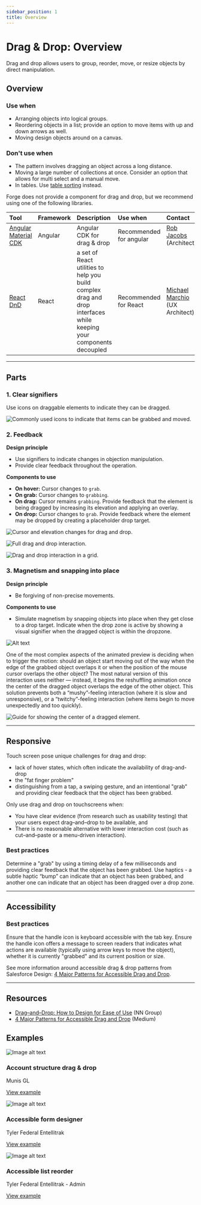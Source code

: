 ```yaml
---
sidebar_position: 1
title: Overview
---
```


# Drag & Drop: Overview

Drag and drop allows users to group, reorder, move, or resize objects by direct manipulation. 

## Overview 

### Use when

- Arranging objects into logical groups. 
- Reordering objects in a list; provide an option to move items with up and down arrows as well.
- Moving design objects around on a canvas. 


### Don't use when

- The pattern involves dragging an object across a long distance.
- Moving a large number of collections at once. Consider an option that allows for multi select and a manual move.
- In tables. Use [table sorting](/components/table/table#column-sort) instead.

Forge does not provide a component for drag and drop, but we recommend using one of the following libraries.

| Tool              | Framework  | Description       | Use when          | Contact
| :-----------------| :--------- |:----------------- | :---------------- | :---------------
| <a target="_blank" rel="noopener noreferrer" href="https://material.angular.io/cdk/drag-drop/overview">Angular Material CDK</a>  | Angular | Angular CDK for drag & drop   |  Recommended for angular | <a href="mailto:robert.jacobs@tylertech.com">Rob Jacobs</a> (Architect)
| <a target="_blank" rel="noopener noreferrer" href="https://react-dnd.github.io/react-dnd/about">React DnD</a> | React | a set of React utilities to help you build complex drag and drop interfaces while keeping your components decoupled  | Recommended for React | <a href="mailto:michael.matuszak@tylertech.com">Michael Marchio</a> (UX Architect)

---

## Parts 

### 1. Clear signifiers

Use icons on draggable elements to indicate they can be dragged.  

<ImageBlock padded={false} caption="1. Use 'drag_indicator' to indicate elements that may be dragged in three dimensions (across columns, for example). <br> 2. Use 'drag_handle' to indicate that elements may be dragged in two dimensions (up and down within a list, for example).">

![Commonly used icons to indicate that items can be grabbed and moved.](./images/drag-icons.png)

</ImageBlock>

### 2. Feedback 

**Design principle**

- Use signifiers to indicate changes in objection manipulation.
- Provide clear feedback throughout the operation. 

**Components to use**

- **On hover:** Cursor changes to `grab`.
- **On grab:** Cursor changes to `grabbing`. 
- **On drag:** Cursor remains `grabbing`. Provide feedback that the element is being dragged by increasing its elevation and applying an overlay.
- **On drop:** Cursor changes to `grab`. Provide feedback where the element may be dropped by creating a placeholder drop target. 

<ImageBlock padded={false} caption="Use cursor changes to indicate changes in object manipulation.">

![Cursor and elevation changes for drag and drop.](./images/drag-1.png)

</ImageBlock>

<ImageBlock max-width="350px" caption="Dragged states occur after a pressed state and appear and disappear using a fade animation. The cursor changes to `grab` on hover, to `grabbed` once the object is grabbed and moved, and back to `grab` once the object has been dropped. Source: Material.io">

![Full drag and drop interaction.](./images/drag-video-1.gif)

</ImageBlock>

<ImageBlock max-width="350px" caption="The user’s touch should directly control the movement of the dragged element. Source: Material.io">

![Drag and drop interaction in a grid.](./images/drag-video-2.gif)

</ImageBlock>


### 3. Magnetism and snapping into place 

**Design principle**

- Be forgiving of non-precise movements.

**Components to use**

-  Simulate magnetism by snapping objects into place when they get close to a drop target. Indicate when the drop zone is active by showing a visual signifier when the dragged object is within the dropzone.  

<ImageBlock max-width="500px" caption="The drop zone is indicated as active with a solid border and an indigo fill.">

![Alt text](./images/drop-target.gif)

</ImageBlock>

One of the most complex aspects of the animated preview is deciding when to trigger the motion: should an object start moving out of the way when the edge of the grabbed object overlaps it or when the position of the mouse cursor overlaps the other object? The most natural version of this interaction uses neither — instead, it begins the reshuffling animation once the center of the dragged object overlaps the edge of the other object. This solution prevents both a “mushy”-feeling interaction (where it is slow and unresponsive), or a “twitchy”-feeling interaction (where items begin to move unexpectedly and too quickly).

<ImageBlock max-width="450px" caption="Triggering items to reshuffle when the center of the dragged object reaches the edge of the underlying object will make the interface feel natural and responsive. Source: NN Group">

![Guide for showing the center of a dragged element.](./images/drag-drop-center.png)

</ImageBlock>

---

## Responsive

Touch screen pose unique challenges for drag and drop:

- lack of hover states, which often indicate the availability of drag-and-drop
- the "fat finger problem"
- distinguishing from a tap, a swiping gesture, and an intentional "grab" and providing clear feedback that the object has been grabbed. 

Only use drag and drop on touchscreens when:

- You have clear evidence (from research such as usability testing) that your users expect drag–and–drop to be available, and
- There is no reasonable alternative with lower interaction cost (such as cut–and–paste or a menu-driven interaction).

### Best practices 

<DoDontGrid>
  <DoDontTextSection>
    <DoDontText type="do">Determine a "grab" by using a timing delay of a few milliseconds and providing clear feedback that the object has been grabbed.</DoDontText>
    <DoDontText type="do">Use haptics - a subtle haptic “bump” can indicate that an object has been grabbed, and another one can indicate that an object has been dragged over a drop zone. </DoDontText>
  </DoDontTextSection>
</DoDontGrid>

---

## Accessibility 

### Best practices 

<DoDontGrid>
  <DoDontTextSection>
    <DoDontText type="do">Ensure that the handle icon is keyboard accessible with the tab key.</DoDontText>
    <DoDontText type="do">Ensure the handle icon offers a message to screen readers that indicates what actions are available (typically using arrow keys to move the object), whether it is currently "grabbed" and its current position or size.</DoDontText>
  </DoDontTextSection>
</DoDontGrid>

See more information around accessible drag & drop patterns from Salesforce Design: <a href="https://medium.com/salesforce-ux/4-major-patterns-for-accessible-drag-and-drop-1d43f64ebf09" target="_blank" rel="noopener noreferrer">4 Major Patterns for Accessible Drag and Drop</a>.

---

## Resources 

- <a href="https://www.nngroup.com/articles/drag-drop/">Drag–and–Drop: How to Design for Ease of Use</a> (NN Group)
- <a href="https://medium.com/salesforce-ux/4-major-patterns-for-accessible-drag-and-drop-1d43f64ebf09" target="_blank" rel="noopener noreferrer">4 Major Patterns for Accessible Drag and Drop</a> (Medium)

## Examples 

<Columns columns="three" type="equal">

<div>

![Image alt text](./images/gl-drag-drop.png)

### Account structure drag & drop

Munis GL 

[View example](/patterns/other/drag-and-drop/gallery/munis-gl)

</div>

<div>

![Image alt text](./images/etk-preview.png)

### Accessible form designer

Tyler Federal Entellitrak

[View example](/patterns/other/drag-and-drop/gallery/etk)

</div>

<div>

![Image alt text](./images/etk-2-preview.png)

### Accessible list reorder

Tyler Federal Entellitrak - Admin

[View example](/patterns/other/drag-and-drop/gallery/etk-2)

</div>

</Columns>
